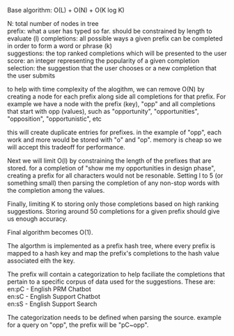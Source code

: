 Base algorithm: O(L) + O(N) + O(K log K)  

N: total number of nodes in tree  
prefix: what a user has typed so far.  should be constrained by length to evaluate (l)
completions: all possible ways a given prefix can be completed in order to form a word or phrase  (k)  
suggestions: the top ranked completions which will be presented to the user   
score: an integer representing the popularity of a given completion  
selection: the suggestion that the user chooses or a new completion that the user submits  

to help with time complexity of the alogithm, we can remove O(N) by creating a node for each prefix along side all completions for that prefix.  For example we have a node with the prefix (key), "opp" and all completions that start with opp (values), such as "opportunity", "opportunities", "opposition", "opportunistic", etc

this will create duplicate entries for prefixes.  in the example of "opp", each work and more would be stored with "o" and "op".  memory is cheap so we will accept this tradeoff for performance.

Next we will limit O(l) by constraining the length of the prefixes that are stored.  for a completion of "show me my opportunities in design phase", creating a prefix for all characters would not be resonable.  Setting l to 5 (or something small) then parsing the completion of any non-stop words with the completion among the values.  

Finally, limiting K to storing only those completions based on high ranking suggestions.  Storing around 50 completions for a given prefix should give us enough accuracy. 

Final algorithm becomes O(1).  

The algorthm is implemented as a prefix hash tree, where every prefix is mapped to a hash key and map the prefix's completions to the hash value associated eith the key.  

The prefix will contain a categorization to help faciliate the completions that pertain to a specific corpus of data used for the suggestions.  These are:  
en:pC - English PRM Chatbot  
en:sC - English Support Chatbot  
en:sS - English Support Search

The categorization needs to be defined when parsing the source.  example for a query on "opp", the prefix will be "pC~opp".  